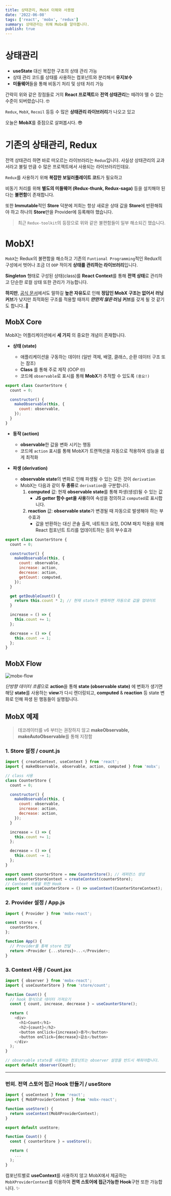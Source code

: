 ```yaml
---
title: 상태관리, MobX 이해와 사용법
date: '2022-06-08'
tags: ['react', 'mobx', 'redux']
summary: 상태관리는 위해 Mobx를 알아봅니다.
publish: true
---
```


# 상태관리

- **useState** 대신 복잡한 구조의 상태 관리 가능
- 상태 관리 코드를 상태를 사용하는 컴포넌트와 분리해서 **유지보수**
- **미들웨어**들을 통해 비동기 처리 및 상태 처리 가능

간략히 위와 같은 장점들로 거의 **React 프로젝트**와 **전역 상태관리**는 떼려야 뗄 수 없는 수준이 되버렸습니다. 🤓

`Redux`, `MobX`, `Recoil` 등등 수 많은 **상태관리 라이브러리**가 나오고 있고

오늘은 **MobX**를 중점으로 살펴봅시다. 😎
<br/>

# 기존의 상태관리, Redux

전역 상태관리 하면 바로 떠오르는 라이브러리는 `Redux`입니다.
사실상 상태관리의 교과서라고 불릴 만큼 수 많은 프로젝트에서 사용되는 라이브러리인데요.

`Redux`를 사용하기 위해 **복잡한 보일러플레이트 코드**가 필요하고

비동기 처리를 위해 **별도의 미들웨어 (Redux-thunk, Redux-saga)** 등을 설치해야 된다는 **불편함**이 존재합니다.

또한 **Immutable**적인 **Store** 덕분에 저희는 항상 새로운 상태 값을 **Store**에 반환해줘야 하고
하나의 **Store**만을 Provider에 등록해야 했습니다.

> 최근 `Redux-toolkit`의 등장으로 위와 같은 불편함들이 일부 해소되긴 했습니다.

# MobX!

`MobX`는 Redux의 불편함을 해소하고 기존의 `Funtional Programming`적인 Redux의 구성에서 벗어나 조금 더 `OOP` 적이게 **상태를 관리하는 라이브러리**입니다.

**Singleton** 형태로 구성된 상태(class)를 **React Context**를 통해 **전역 상태**로 관리하고
단순한 로컬 상태 또한 관리가 가능합니다.

**하지만**, [공식 문서](https://ko.mobx.js.org/the-gist-of-mobx.html)에서도 말하길 **높은 자유도**로 인해 **정답인 MobX 구조는 없어서**
**러닝 커브**가 낮지만 최적화된 구조를 적용할 때까지 **_만만치 않은_ 러닝 커브**를 갖게 될 것 같기도 합니다..🥲

## MobX Core

MobX는 어플리케이션에서 **세 가지** 의 중요한 개념이 존재합니다.

- **상태 (state)**

  - 애플리케이션을 구동하는 데이터 (일반 객체, 배열, 클래스, 순환 데이터 구조 또는 참조)
  - **Class** 를 통해 주로 제작 (OOP 🤓)
  - 코드에 `observable`로 표시를 통해 **MobX**가 추적할 수 있도록 `(중요!)`

```js
export class CounterStore {
  count = 0;

  constructor() {
    makeObservable(this, {
      count: observable,
    });
  }
}
```

- **동작 (action)**

  - **observable**한 값을 변화 시키는 행동
  - 코드에 `action` 표시를 통해 MobX가 트랜잭션을 자동으로 적용하여 성능을 쉽게 최적화

- **파생 (derivation)**
  - **observable state**의 변화로 인해 파생될 수 있는 모든 것이 `derivation`
  - MobX는 다음과 같이 **두 종류**로 `derivation`을 구분합니다.
    1.  **computed** 값: 현재 **observable state**를 통해 파생(생성)될 수 있는 값
        - **JS getter 함수 get을 사용**하여 속성을 정의하고 `computed`로 표시합니다.
    2.  **reaction** 값: **observable state**가 변경될 때 자동으로 발생해야 하는 부수효과
        - 값을 반환하는 대신 콘솔 출력, 네트워크 요청, DOM 패치 적용을 위해 React 컴포넌트 트리를 업데이트하는 등의 부수효과

```js
export class CounterStore {
  count = 0;

  constructor() {
    makeObservable(this, {
      count: observable,
      increase: action,
      decrease: action,
      getCount: computed,
    });
  }

  get getDoubleCount() {
    return this.count * 2; // 현재 state가 변화하면 자동으로 값을 업데이트
  }

  increase = () => {
    this.count += 1;
  };

  decrease = () => {
    this.count -= 1;
  };
}
```

## MobX Flow

![mobx-flow](/posts/2022/06/mobx-tutorial/mobx-flow.png)

*단방향 데이터 흐름*으로 **action**을 통해 **state (observable state)** 에 변화가 생기면
해당 **state**를 사용하는 **view**가 다시 렌더링되고, **computed** & **reaction** 등 state 변화로 인해 파생 된 행동들이 실행됩니다.

## MobX 예제

> 데코레이터를 v6 부터는 권장하지 않고 **makeObservable, makeAutoObservable**를 통해 지정함

### 1. Store 설정 / count.js

```js
import { createContext, useContext } from 'react';
import { makeObservable, observable, action, computed } from 'mobx';

// class 사용
class CounterStore {
  count = 0;

  constructor() {
    makeObservable(this, {
      count: observable,
      increase: action,
      decrease: action,
    });
  }

  increase = () => {
    this.count += 1;
  };

  decrease = () => {
    this.count -= 1;
  };
}

export const counterStore = new CounterStore(); // 레퍼런스 생성
const CounterStoreContext = createContext(counterStore);
// Context 사용을 위한 Hook
export const useCounterStore = () => useContext(CounterStoreContext);
```

### 2. Provider 설정 / App.js

```js
import { Provider } from 'mobx-react';

const stores = {
  counterStore,
};

function App() {
  // Provider를 통해 store 전달
  return <Provider {...stores}>...</Provider>;
}
```

### 3. Context 사용 / Count.jsx

```js
import { observer } from 'mobx-react';
import { useCounterStore } from 'store/count';

function Count() {
  // hook 형식으로 데이터 가져오기
  const { count, increase, decrease } = useCounterStore();

  return (
    <div>
      <h1>Count</h1>
      <h2>{count}</h2>
      <button onClick={increase}>증가</button>
      <button onClick={decrease}>감소</button>
    </div>
  );
}

// observable state를 사용하는 컴포넌트는 observer 설정을 반드시 해줘야합니다.
export default observer(Count);
```

---

### 번외. 전역 스토어 접근 Hook 만들기 / useStore

```js
import { useContext } from 'react';
import { MobXProviderContext } from 'mobx-react';

function useStore() {
  return useContext(MobXProviderContext);
}

export default useStore;
```

```js
function Count() {
  const { counterStore } = useStore();

  return (
    ...
  );
}
```

컴포넌트별로 **useContext**를 사용하지 않고 MobX에서 제공하는 `MobXProviderContext`를 이용하여
**전역 스토어에 접근가능한 Hook**구현 또한 가능합니다. ✨
